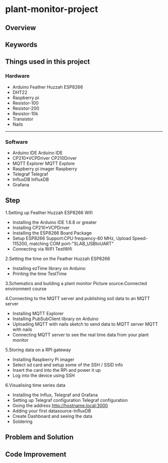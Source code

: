 # plant-monitor-project
## Overview

## Keywords

## Things used in this project
### Hardware
* Arduino Feather Huzzah ESP8266	
* DHT22	                          
* Raspberry pi	                  
* Resistor-100	                  
* Resistor-200	                  
* Resistor-10k	                  
* Transistor	                    
* Nails	
---                      
### Software
* Arduino IDE Arduino IDE 
* CP210*VCPDriver CP210Driver 
* MQTT Explorer MQTT Explore 
* Raspberry pi imager Raspberry 
* Telegraf Telegraf 
* InfluxDB InfluxDB 
* Grafana
## Step
1.Setting up Feather Huzzah ESP8266 Wifi
* Installing the Arduino IDE 1.6.8 or greater
* Installing CP210*VCPDriver
* Installing the ESP8266 Board Package
* Setup ESP8266 Support:CPU frequency-80 MHz, Upload Speed-115200, matching COM port-"SLAB_USBtoUART"
* Connecting via WiFI TestWifi

2.Setting the time on the Feather Huzzah ESP8266
* Installing ezTime library on Arduino
* Printing the time TestTime

3.Schematics and building a plant monitor 
Picture source:Connected environment course

4.Connecting to the MQTT server and publishing soil data to an MQTT server
* Installing MQTT Explorer
* Installing PubSubClient library on Arduino
* Uploading MQTT with nails sketch to send data to MQTT server MQTT with nails
* Connecting MQTT server to see the real time data from your plant monitor

5.Storing data on a RPI gateway
* Installing Raspberry Pi imager
* Select sd card and setup some of the SSH / SSID info
* Insert the card into the RPi and power it up
* Log into the device using SSH

6.Visualising time series data
* Installing the Influx, Telegraf and Grafana
* Setting up Telegraf configuration Telegraf configuration
* Going the address http://hostname.local:3000
* Adding your first datasource-InfluxDB
* Create Dashboard and seeing the data
* Soldering
## Problem and Solution
## Code Improvement
